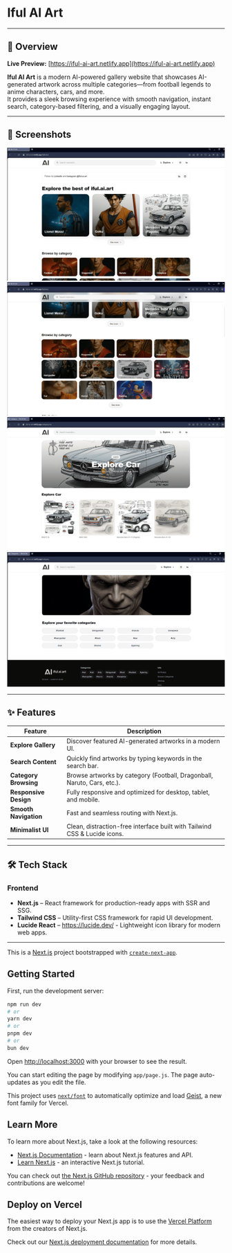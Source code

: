 # Iful AI Art

---

## 📖 Overview
**Live Preview:** [https://iful-ai-art.netlify.app](https://iful-ai-art.netlify.app)  

**Iful AI Art** is a modern AI-powered gallery website that showcases AI-generated artwork across multiple categories—from football legends to anime characters, cars, and more.  
It provides a sleek browsing experience with smooth navigation, instant search, category-based filtering, and a visually engaging layout.  

---

## 📸 Screenshots
![Preview](ss-1.png)  
![Preview](ss-2.png)  
![Preview](ss-3.png)  
![Preview](ss-4.png)  

---

## ✨ Features
| Feature                  | Description                                                                 |
|---------------------------|-----------------------------------------------------------------------------|
| **Explore Gallery**       | Discover featured AI-generated artworks in a modern UI.                    |
| **Search Content**        | Quickly find artworks by typing keywords in the search bar.                |
| **Category Browsing**     | Browse artworks by category (Football, Dragonball, Naruto, Cars, etc.).    |
| **Responsive Design**     | Fully responsive and optimized for desktop, tablet, and mobile.            |
| **Smooth Navigation**     | Fast and seamless routing with Next.js.                                    |
| **Minimalist UI**         | Clean, distraction-free interface built with Tailwind CSS & Lucide icons. |

---

## 🛠 Tech Stack
### Frontend
- **Next.js** – React framework for production-ready apps with SSR and SSG.  
- **Tailwind CSS** – Utility-first CSS framework for rapid UI development.  
- **Lucide React** – https://lucide.dev/ - Lightweight icon library for modern web apps.  

---

This is a [Next.js](https://nextjs.org) project bootstrapped with [`create-next-app`](https://nextjs.org/docs/app/api-reference/cli/create-next-app).

## Getting Started

First, run the development server:

```bash
npm run dev
# or
yarn dev
# or
pnpm dev
# or
bun dev
```

Open [http://localhost:3000](http://localhost:3000) with your browser to see the result.

You can start editing the page by modifying `app/page.js`. The page auto-updates as you edit the file.

This project uses [`next/font`](https://nextjs.org/docs/app/building-your-application/optimizing/fonts) to automatically optimize and load [Geist](https://vercel.com/font), a new font family for Vercel.

## Learn More

To learn more about Next.js, take a look at the following resources:

- [Next.js Documentation](https://nextjs.org/docs) - learn about Next.js features and API.
- [Learn Next.js](https://nextjs.org/learn) - an interactive Next.js tutorial.

You can check out [the Next.js GitHub repository](https://github.com/vercel/next.js) - your feedback and contributions are welcome!

## Deploy on Vercel

The easiest way to deploy your Next.js app is to use the [Vercel Platform](https://vercel.com/new?utm_medium=default-template&filter=next.js&utm_source=create-next-app&utm_campaign=create-next-app-readme) from the creators of Next.js.

Check out our [Next.js deployment documentation](https://nextjs.org/docs/app/building-your-application/deploying) for more details.
